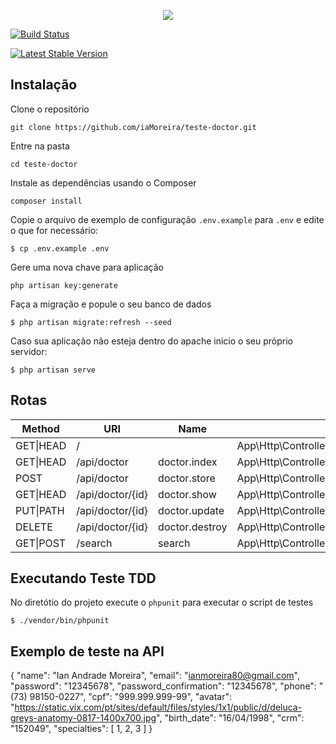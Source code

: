<p  align="center"><img  src="https://laravel.com/assets/img/components/logo-laravel.svg"></p>
<p  align="center">

<a  href="https://travis-ci.org/laravel/framework"><img  src="https://travis-ci.org/laravel/framework.svg"  alt="Build Status"></a>

<a  href="https://packagist.org/packages/laravel/framework"><img  src="https://poser.pugx.org/laravel/framework/v/stable.svg"  alt="Latest Stable Version"></a>



## Instalação

Clone o repositório

`git clone https://github.com/iaMoreira/teste-doctor.git`

Entre na pasta

`cd teste-doctor`

Instale as dependências usando o Composer

`composer install`

 Copie o arquivo de exemplo de configuração `.env.example` para `.env` e edite o que for necessário:  

`$ cp .env.example .env `

Gere uma nova chave para aplicação

`php artisan key:generate`

 Faça a migração e popule o seu banco de dados

`$ php artisan migrate:refresh --seed`

Caso sua aplicação não esteja dentro do apache inicio o seu próprio servidor:

`$ php artisan serve`


## Rotas
|Method| URI | Name | Action |
|--|--|--|--|
| GET\|HEAD |/|  | 	App\Http\Controllers\HomeController@index|
| GET\|HEAD |/api/doctor| doctor.index | 	App\Http\Controllers\DoctorController@index|
| POST |/api/doctor| doctor.store | 	App\Http\Controllers\DoctorController@store|
| GET\|HEAD |/api/doctor/{id}| doctor.show | App\Http\Controllers\DoctorController@show|
| PUT\|PATH |/api/doctor/{id}| doctor.update |App\Http\Controllers\DoctorController@update|
| DELETE |/api/doctor/{id}| doctor.destroy |App\Http\Controllers\DoctorController@destroy|
| GET\|POST |/search| search |App\Http\Controllers\HomeController@search|



## Executando Teste TDD 

No diretótio do projeto execute o `phpunit` para executar o script de testes

`$ ./vendor/bin/phpunit`


## Exemplo de teste na API

{
	"name": "Ian Andrade Moreira", 
	"email": "ianmoreira80@gmail.com", 
	"password": "12345678", 
	"password_confirmation": "12345678", 
	"phone": "(73) 98150-0227", 
	"cpf": "999.999.999-99", 
	"avatar": "https://static.vix.com/pt/sites/default/files/styles/1x1/public/d/deluca-greys-anatomy-0817-1400x700.jpg", 
	"birth_date": "16/04/1998", 
	"crm": "152049", 
	"specialties": [ 
		1, 2, 3 
	] 
}
